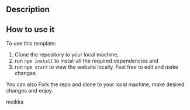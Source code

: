 ## Description

## How to use it

To use this template:

1. Clone the repository to your local machine,
2. run `npm install` to install all the required dependencies and
3. run `npm start` to view the website locally.
   Feel free to edit and make changes.

You can also Fork the repo and clone to your local machine, make desired changes and enjoy.

moikka
